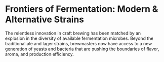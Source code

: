 # Frontiers of Fermentation: Modern & Alternative Strains

The relentless innovation in craft brewing has been matched by an explosion in the diversity of available fermentation microbes. Beyond the traditional ale and lager strains, brewmasters now have access to a new generation of yeasts and bacteria that are pushing the boundaries of flavor, aroma, and production efficiency.
